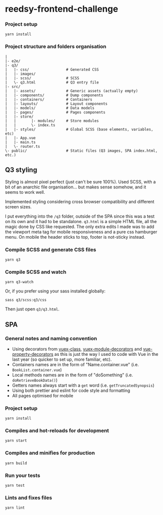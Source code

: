 
# reedsy-frontend-challenge

### Project setup
```
yarn install
```

### Project structure and folders organisation

```
|
|- e2e/
|- q3/
|   |- css/                 # Generated CSS
|   |- images/
|   |- scss/                # SCSS
|   \- q3.html              # Q3 entry file
|- src/
|   |- assets/              # Generic assets (actually empty)
|   |- components/          # Dump components
|   |- containers/          # Containers
|   |- layouts/             # Layout components
|   |- models/              # Data models
|   |- pages/               # Pages components
|   |- store/
|   |       |- modules/     # Store modules
|   |       \- index.ts
|   |- styles/              # Global SCSS (base elements, variables, etc)
|   |- App.vue
|   |- main.ts
|   \- router.ts
\- public/                  # Static files (Q3 images, SPA index.html, etc.)
```


## Q3 styling

Styling is almost pixel perfect (just can't be sure 100%). Used SCSS, with a bit of an anarchic file organisation... but makes sense somehow, and it seems to work well.

Implemented styling considering cross browser compatibility and different screen sizes.

I put everything into the ```/q3``` folder, outside of the SPA since this was a test on its own and it had to be standalone. ```q3.html``` is a simple HTML file, all the magic done by CSS like requested. The only extra edits I made was to add the viewport meta tag for mobile responsiveness and a pure css hamburger menu. On mobile the header sticks to top, footer is not-sticky instead.

### Compile SCSS and generate CSS files
```
yarn q3
```

### Compile SCSS and watch
```
yarn q3-watch
```

Or, if you prefer using your sass installed globally: 

```
sass q3/scss:q3/css
```

Then just open ```q3/q3.html```.

## SPA

### General notes and naming convention

- Using decorators from [vuex-class](https://github.com/ktsn/vuex-class), [vuex-module-decorators](https://github.com/championswimmer/vuex-module-decorators) and [vue-property-decorators](https://github.com/kaorun343/vue-property-decorator) as this is just the way I used to code with Vue in the last year (so quicker to set up, more familiar, etc).
- Containers names are in the form of "Name.container.vue" (i.e. `BookList.container.vue`)
- Local methods names are in the form of "doSomething" (i.e. `doRetrieveBookData()`)
- Getters names always start with a `get` word (i.e. `getTruncatedSynopsis`)
- Using both prettier and eslint for code style and formatting
- All pages optimised for mobile

### Project setup
```
yarn install
```

### Compiles and hot-reloads for development
```
yarn start
```

### Compiles and minifies for production
```
yarn build
```

### Run your tests
```
yarn test
```

### Lints and fixes files
```
yarn lint
```

